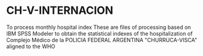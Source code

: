 # CH-V-INTERNACION
To process monthly hospital index
These are files of processing based on IBM SPSS Modeler to obtain the statistical indexes of the hospitalization of Complejo Médico de la POLICIA FEDERAL ARGENTINA "CHURRUCA-VISCA" aligned to the WHO

